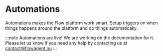 # Automations

Automations makes the Flow platform work smart. Setup triggers on when things happens around the platform and do things automatically.

:::note
Automations are live! We are working on the documentation for it. Please let us know if you need any help by contacting us at contact@flowagent.nu
:::
